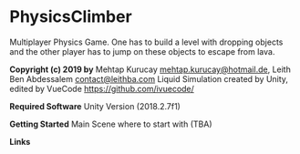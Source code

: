 # **PhysicsClimber**
Multiplayer Physics Game. 
One has to build a level with dropping objects and the other player has to jump on these objects to escape from lava.

**Copyright (c) 2019 by**
Mehtap Kurucay <mehtap.kurucay@hotmail.de>, Leith Ben Abdessalem <contact@leithba.com>
Liquid Simulation created by Unity, edited by VueCode https://github.com/ivuecode/

**Required Software**
Unity Version (2018.2.7f1)

**Getting Started**
Main Scene where to start with (TBA)

**Links**
